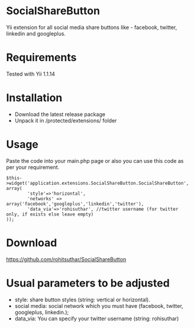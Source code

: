 SocialShareButton
=================

Yii extension for all social media share buttons like - facebook, twitter, linkedin and googleplus.


Requirements
============

Tested with Yii 1.1.14


Installation
============

- Download the latest release package
- Unpack it in /protected/extensions/ folder


Usage
=====

Paste the code into your main.php page or also you can use this code as per your requirement.

~~~
$this->widget('application.extensions.SocialShareButton.SocialShareButton', array(
		'style'=>'horizontal',
        'networks' => array('facebook','googleplus','linkedin','twitter'),
		'data_via'=>'rohisuthar', //twitter username (for twitter only, if exists else leave empty)
));
~~~


Download
========

https://github.com/rohitsuthar/SocialShareButton


Usual parameters to be adjusted
===============================

- style: share button styles (string: vertical or horizontal).
- social media: social network which you must have (facebook, twitter, googleplus, linkedin.);
- data_via: You can specify your twitter username (string: rohisuthar)
